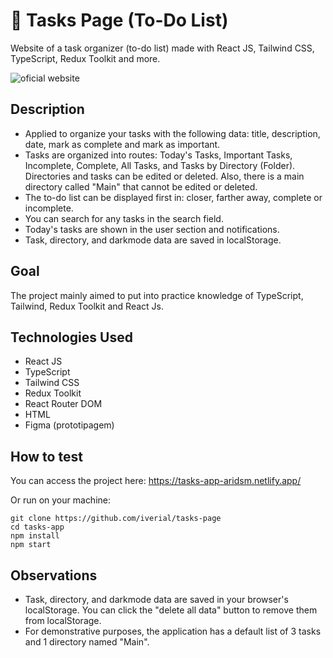 # 📅 Tasks Page (To-Do List)

Website of a task organizer (to-do list) made with React JS, Tailwind CSS, TypeScript, Redux Toolkit and more.

![oficial website](https://github.com/iverial/tasks-page/blob/main/public/To-Do%20List%20_%20All%20tasks.png)

## Description

- Applied to organize your tasks with the following data: title, description, date, mark as complete and mark as important. 
- Tasks are organized into routes: Today's Tasks, Important Tasks, Incomplete, Complete, All Tasks, and Tasks by Directory (Folder). Directories and tasks can be edited or deleted. Also, there is a main directory called "Main" that cannot be edited or deleted.
- The to-do list can be displayed first in: closer, farther away, complete or incomplete.
- You can search for any tasks in the search field.
- Today's tasks are shown in the user section and notifications.
- Task, directory, and darkmode data are saved in localStorage.

## Goal

The project mainly aimed to put into practice knowledge of TypeScript, Tailwind, Redux Toolkit and React Js.

## Technologies Used

- React JS
- TypeScript
- Tailwind CSS
- Redux Toolkit
- React Router DOM
- HTML
- Figma (prototipagem)

## How to test

You can access the project here: https://tasks-app-aridsm.netlify.app/

Or run on your machine: 

``` 
git clone https://github.com/iverial/tasks-page
cd tasks-app
npm install
npm start
```

## Observations

- Task, directory, and darkmode data are saved in your browser's localStorage. You can click the "delete all data" button to remove them from localStorage.
- For demonstrative purposes, the application has a default list of 3 tasks and 1 directory named "Main".